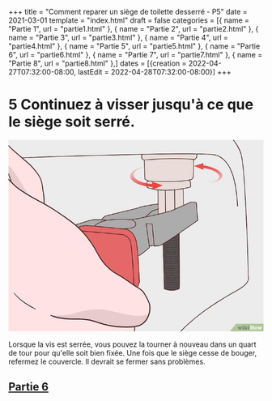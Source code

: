 +++
title = "Comment reparer un siège de toilette desserré - P5"
date = 2021-03-01
template = "index.html"
draft = false
categories = [{ name = "Partie 1", url = "partie1.html" },
{ name = "Partie 2", url = "partie2.html" },
{ name = "Partie 3", url = "partie3.html" },
{ name = "Partie 4", url = "partie4.html" },
{ name = "Partie 5", url = "partie5.html" },
{ name = "Partie 6", url = "partie6.html" },
{ name = "Partie 7", url = "partie7.html" },
{ name = "Partie 8", url = "partie8.html" },]
dates = [{creation = 2022-04-27T07:32:00-08:00, lastEdit = 2022-04-28T07:32:00-08:00}]
+++

# 5 Continuez à visser jusqu'à ce que le siège soit serré.

![etape5](../static/etape5.jpg)

Lorsque la vis est serrée, vous pouvez la tourner à nouveau 
dans un quart de tour pour qu'elle soit bien fixée. Une fois 
que le siège cesse de bouger, refermez le couvercle. Il devrait 
se fermer sans problèmes.

## [Partie 6](./partie6.html)
